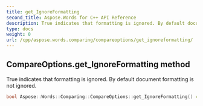 ```yaml
---
title: get_IgnoreFormatting
second_title: Aspose.Words for C++ API Reference
description: True indicates that formatting is ignored. By default document formatting is not ignored. 
type: docs
weight: 0
url: /cpp/aspose.words.comparing/compareoptions/get_ignoreformatting/
---
```

## CompareOptions.get_IgnoreFormatting method


True indicates that formatting is ignored. By default document formatting is not ignored.

```cpp
bool Aspose::Words::Comparing::CompareOptions::get_IgnoreFormatting() const
```

